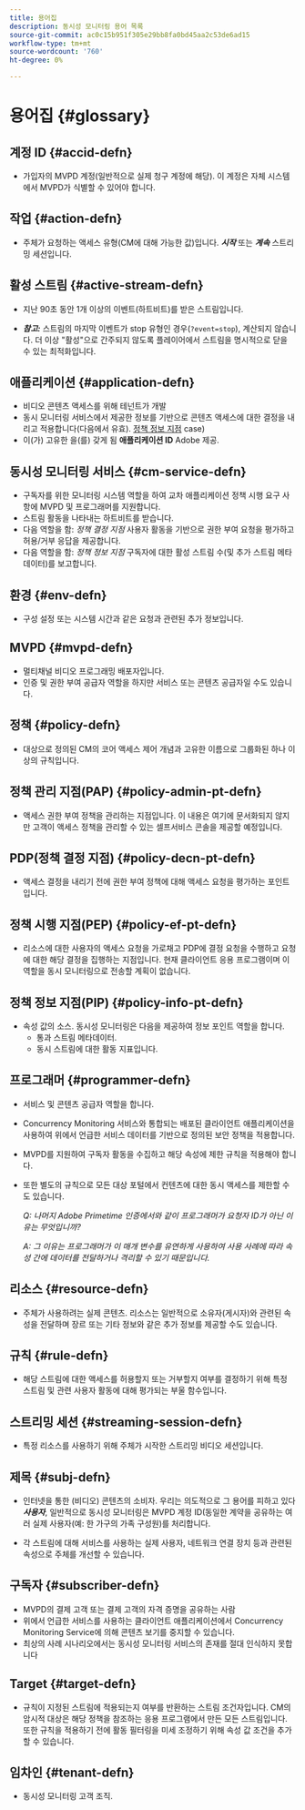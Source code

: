 ```yaml
---
title: 용어집
description: 동시성 모니터링 용어 목록
source-git-commit: ac0c15b951f305e29bb8fa0bd45aa2c53de6ad15
workflow-type: tm+mt
source-wordcount: '760'
ht-degree: 0%

---
```



# 용어집 {#glossary}

## 계정 ID {#accid-defn}

* 가입자의 MVPD 계정(일반적으로 실제 청구 계정에 해당). 이 계정은 자체 시스템에서 MVPD가 식별할 수 있어야 합니다.

## 작업 {#action-defn}

* 주체가 요청하는 액세스 유형(CM에 대해 가능한 값)입니다. ***시작*** 또는 ***계속*** 스트리밍 세션입니다.

## 활성 스트림 {#active-stream-defn}

* 지난 90초 동안 1개 이상의 이벤트(하트비트)를 받은 스트림입니다.

* ***참고:*** 스트림의 마지막 이벤트가 stop 유형인 경우(`?event=stop`), 계산되지 않습니다. 더 이상 &quot;활성&quot;으로 간주되지 않도록 플레이어에서 스트림을 명시적으로 닫을 수 있는 최적화입니다.

## 애플리케이션 {#application-defn}

* 비디오 콘텐츠 액세스를 위해 테넌트가 개발
* 동시 모니터링 서비스에서 제공한 정보를 기반으로 콘텐츠 액세스에 대한 결정을 내리고 적용합니다(다음에서 유효). [정책 정보 지점](/help/concurrency-monitoring/policy-info-pt-versionone.md) case)
* 이(가) 고유한 을(를) 갖게 됨 **애플리케이션 ID** Adobe 제공.

## 동시성 모니터링 서비스 {#cm-service-defn}

* 구독자를 위한 모니터링 시스템 역할을 하여 교차 애플리케이션 정책 시행 요구 사항에 MVPD 및 프로그래머를 지원합니다.
* 스트림 활동을 나타내는 하트비트를 받습니다.
* 다음 역할을 함: _정책 결정 지점_ 사용자 활동을 기반으로 권한 부여 요청을 평가하고 허용/거부 응답을 제공합니다.
* 다음 역할을 함: _정책 정보 지점_ 구독자에 대한 활성 스트림 수(및 추가 스트림 메타데이터)를 보고합니다.

## 환경 {#env-defn}

* 구성 설정 또는 시스템 시간과 같은 요청과 관련된 추가 정보입니다.

## MVPD {#mvpd-defn}

* 멀티채널 비디오 프로그래밍 배포자입니다.
* 인증 및 권한 부여 공급자 역할을 하지만 서비스 또는 콘텐츠 공급자일 수도 있습니다.

## 정책 {#policy-defn}

* 대상으로 정의된 CM의 코어 액세스 제어 개념과 고유한 이름으로 그룹화된 하나 이상의 규칙입니다.

## 정책 관리 지점(PAP) {#policy-admin-pt-defn}

* 액세스 권한 부여 정책을 관리하는 지점입니다. 이 내용은 여기에 문서화되지 않지만 고객이 액세스 정책을 관리할 수 있는 셀프서비스 콘솔을 제공할 예정입니다.

## PDP(정책 결정 지점) {#policy-decn-pt-defn}

* 액세스 결정을 내리기 전에 권한 부여 정책에 대해 액세스 요청을 평가하는 포인트입니다.

## 정책 시행 지점(PEP) {#policy-ef-pt-defn}

* 리소스에 대한 사용자의 액세스 요청을 가로채고 PDP에 결정 요청을 수행하고 요청에 대한 해당 결정을 집행하는 지점입니다. 현재 클라이언트 응용 프로그램이며 이 역할을 동시 모니터링으로 전송할 계획이 없습니다.

## 정책 정보 지점(PIP) {#policy-info-pt-defn}

* 속성 값의 소스. 동시성 모니터링은 다음을 제공하여 정보 포인트 역할을 합니다.
   * 통과 스트림 메타데이터.
   * 동시 스트림에 대한 활동 지표입니다.

## 프로그래머 {#programmer-defn}

* 서비스 및 콘텐츠 공급자 역할을 합니다.
* Concurrency Monitoring 서비스와 통합되는 배포된 클라이언트 애플리케이션을 사용하여 위에서 언급한 서비스 데이터를 기반으로 정의된 보안 정책을 적용합니다.
* MVPD를 지원하여 구독자 활동을 수집하고 해당 속성에 제한 규칙을 적용해야 합니다.
* 또한 별도의 규칙으로 모든 대상 포털에서 컨텐츠에 대한 동시 액세스를 제한할 수도 있습니다.

  *Q: 나머지 Adobe Primetime 인증에서와 같이 프로그래머가 요청자 ID가 아닌 이유는 무엇입니까?*

  *A: 그 이유는 프로그래머가 이 매개 변수를 유연하게 사용하여 사용 사례에 따라 속성 간에 데이터를 전달하거나 격리할 수 있기 때문입니다.*

## 리소스 {#resource-defn}

* 주체가 사용하려는 실제 콘텐츠. 리소스는 일반적으로 소유자(게시자)와 관련된 속성을 전달하며 장르 또는 기타 정보와 같은 추가 정보를 제공할 수도 있습니다.

## 규칙 {#rule-defn}

* 해당 스트림에 대한 액세스를 허용할지 또는 거부할지 여부를 결정하기 위해 특정 스트림 및 관련 사용자 활동에 대해 평가되는 부울 함수입니다.

## 스트리밍 세션 {#streaming-session-defn}

* 특정 리소스를 사용하기 위해 주체가 시작한 스트리밍 비디오 세션입니다.

## 제목 {#subj-defn}

* 인터넷을 통한 (비디오) 콘텐츠의 소비자. 우리는 의도적으로 그 용어를 피하고 있다 _**사용자**_, 일반적으로 동시성 모니터링은 MVPD 계정 ID(동일한 계약을 공유하는 여러 실제 사용자(예: 한 가구의 가족 구성원)를 처리합니다.

* 각 스트림에 대해 서비스를 사용하는 실제 사용자, 네트워크 연결 장치 등과 관련된 속성으로 주체를 개선할 수 있습니다.

## 구독자 {#subscriber-defn}

* MVPD의 결제 고객 또는 결제 고객의 자격 증명을 공유하는 사람
* 위에서 언급한 서비스를 사용하는 클라이언트 애플리케이션에서 Concurrency Monitoring Service에 의해 콘텐츠 보기를 중지할 수 있습니다.
* 최상의 사례 시나리오에서는 동시성 모니터링 서비스의 존재를 절대 인식하지 못합니다

## Target {#target-defn}

* 규칙이 지정된 스트림에 적용되는지 여부를 반환하는 스트림 조건자입니다. CM의 암시적 대상은 해당 정책을 참조하는 응용 프로그램에서 만든 모든 스트림입니다. 또한 규칙을 적용하기 전에 활동 필터링을 미세 조정하기 위해 속성 값 조건을 추가할 수 있습니다.

## 임차인 {#tenant-defn}

* 동시성 모니터링 고객 조직.
